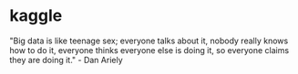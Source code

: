 # kaggle
"Big data is like teenage sex; everyone talks about it, nobody really knows how to do it, everyone thinks everyone else is doing it, so everyone claims they are doing it." - Dan Ariely
